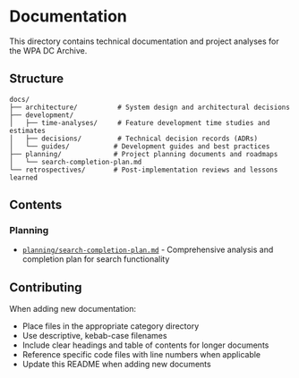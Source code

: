 # Documentation

This directory contains technical documentation and project analyses for the WPA DC Archive.

## Structure

```
docs/
├── architecture/          # System design and architectural decisions
├── development/
│   ├── time-analyses/     # Feature development time studies and estimates
│   ├── decisions/         # Technical decision records (ADRs)
│   └── guides/           # Development guides and best practices
├── planning/             # Project planning documents and roadmaps
│   └── search-completion-plan.md
└── retrospectives/       # Post-implementation reviews and lessons learned
```

## Contents

### Planning
- [`planning/search-completion-plan.md`](./planning/search-completion-plan.md) - Comprehensive analysis and completion plan for search functionality

## Contributing

When adding new documentation:
- Place files in the appropriate category directory
- Use descriptive, kebab-case filenames
- Include clear headings and table of contents for longer documents
- Reference specific code files with line numbers when applicable
- Update this README when adding new documents